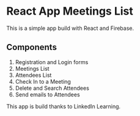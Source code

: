 # React App Meetings List

This is a simple app build with React and Firebase.

## Components 

1. Registration and Login forms
2. Meetings List
3. Attendees List
4. Check In to a Meeting
5. Delete and Search Attendees
6. Send emails to Attendees

This app is build thanks to LinkedIn Learning.
